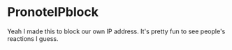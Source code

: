 # PronoteIPblock
Yeah I made this to block our own IP address. It's pretty fun to see people's reactions I guess.
